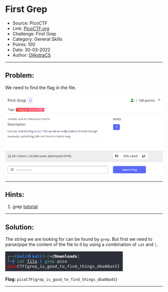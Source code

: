 # First Grep
* Source: PicoCTF
* Link: [PicoCTF.org](https://picoctf.org/)
* Challenge: First Grep
* Category: General Skills
* Points: 100
* Date: 30-03-2022
* Author: [DjikstraCS](https://github.com/DjikstraCS)

---
## Problem:
We need to find the flag in the file.

![](./attachments/Pasted%20image%2020220330171825.png)

---
## Hints:
1. grep [tutorial](https://ryanstutorials.net/linuxtutorial/grep.php)

---
## Solution:
The string we are looking for can be found by `grep`. But first we need to parse/pipe the content of the file to it by using a combination of `cat` and `|`.

![](./attachments/Pasted%20image%2020220330172010.png)

**Flag:** `picoCTF{grep_is_good_to_find_things_dba08a45}`

---
